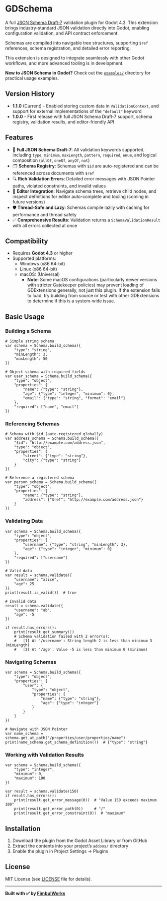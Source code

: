 # GDSchema

A full [JSON Schema Draft-7](https://json-schema.org/) validation plugin for Godot 4.3. This extension brings industry-standard JSON validation directly into Godot, enabling configuration validation, and API contract enforcement.

Schemas are compiled into navigable tree structures, supporting `$ref` references, schema registration, and detailed error reporting.

This extension is designed to integrate seamlessly with other Godot workflows, and more advanced tooling is in development.

**New to JSON Schema in Godot?** Check out the [`examples/`](examples/) directory for practical usage examples.

## Version History

- **1.1.0** (Current) - Enabled storing custom data in `ValidationContext`, and support for external implementations of the `"default"` keyword
- **1.0.0** - First release with full JSON Schema Draft-7 support, schema registry, validation results, and editor-friendly API

## Features

- 📏 **Full JSON Schema Draft-7**: All validation keywords supported, including `type`, `minimum`, `maxLength`, `pattern`, `required`, `enum`, and logical composition (`allOf`, `oneOf`, `anyOf`, `not`)
- 🗂️ **Schema Registry**: Schemas with `$id` are auto-registered and can be referenced across documents with `$ref`
- 🔍 **Rich Validation Errors**: Detailed error messages with JSON Pointer paths, violated constraints, and invalid values
- 🧩 **Editor Integration**: Navigate schema trees, retrieve child nodes, and inspect definitions for editor auto-complete and tooling (coming in future versions)
- 🛡️ **Thread-Safe and Lazy**: Schemas compile lazily with caching for performance and thread safety
- ✅ **Comprehensive Results**: Validation returns a `SchemaValidationResult` with all errors collected at once

## Compatibility

- Requires **Godot 4.3** or higher
- Supported platforms:
  - Windows (x86 64-bit)
  - Linux (x86 64-bit)
  - macOS: (Universal)
    -  **Note**: Some macOS configurations (particularly newer versions with stricter Gatekeeper policies) may prevent loading of GDExtensions generally, not just this plugin. If the extension fails to load, try building from source or test with other GDExtensions to determine if this is a system-wide issue.

## Basic Usage

### Building a Schema

```gdscript
# Simple string schema
var schema = Schema.build_schema({
    "type": "string",
    "minLength": 3,
    "maxLength": 50
})

# Object schema with required fields
var user_schema = Schema.build_schema({
    "type": "object",
    "properties": {
        "name": {"type": "string"},
        "age": {"type": "integer", "minimum": 0},
        "email": {"type": "string", "format": "email"}
    },
    "required": ["name", "email"]
})
```

### Referencing Schemas

```gdscript
# Schema with $id (auto-registered globally)
var address_schema = Schema.build_schema({
    "$id": "http://example.com/address.json",
    "type": "object",
    "properties": {
        "street": {"type": "string"},
        "city": {"type": "string"}
    }
})

# Reference a registered schema
var person_schema = Schema.build_schema({
    "type": "object",
    "properties": {
        "name": {"type": "string"},
        "address": {"$ref": "http://example.com/address.json"}
    }
})
```

### Validating Data

```gdscript
var schema = Schema.build_schema({
    "type": "object",
    "properties": {
        "username": {"type": "string", "minLength": 3},
        "age": {"type": "integer", "minimum": 0}
    },
    "required": ["username"]
})

# Valid data
var result = schema.validate({
    "username": "alice",
    "age": 25
})
print(result.is_valid())  # true

# Invalid data
result = schema.validate({
    "username": "ab",
    "age": -5
})

if result.has_errors():
    print(result.get_summary())
    # Schema validation failed with 2 error(s):
    #   [1] At '/username': String length 2 is less than minimum 3 (minLength)
    #   [2] At '/age': Value -5 is less than minimum 0 (minimum)
```

### Navigating Schemas

```gdscript
var schema = Schema.build_schema({
    "type": "object",
    "properties": {
        "user": {
            "type": "object",
            "properties": {
                "name": {"type": "string"},
                "age": {"type": "integer"}
            }
        }
    }
})

# Navigate with JSON Pointer
var name_schema = schema.get_at_path("/properties/user/properties/name")
print(name_schema.get_schema_definition())  # {"type": "string"}
```

### Working with Validation Results

```gdscript
var schema = Schema.build_schema({
    "type": "integer",
    "minimum": 0,
    "maximum": 100
})

var result = schema.validate(150)
if result.has_errors():
    print(result.get_error_message(0))  # "Value 150 exceeds maximum 100"
    print(result.get_error_path(0))     # "/"
    print(result.get_error_constraint(0))  # "maximum"
```

## Installation

1. Download the plugin from the Godot Asset Library or from GitHub
2. Extract the contents into your project’s `addons/` directory
3. Enable the plugin in Project Settings → Plugins

## License

MIT License (see [LICENSE](LICENSE) file for details).

---

**Built with ✅ by [FimbulWorks](https://github.com/fimbul-works)**
